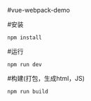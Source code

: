 #vue-webpack-demo

#安装
```
npm install
```

#运行
```
npm run dev
```

#构建(打包，生成html，JS)
```
npm run build
```
